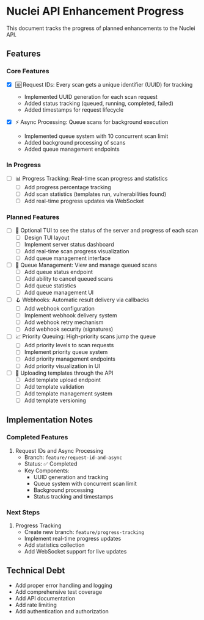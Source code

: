 # Nuclei API Enhancement Progress

This document tracks the progress of planned enhancements to the Nuclei API.

## Features

### Core Features
- [x] 🆔 Request IDs: Every scan gets a unique identifier (UUID) for tracking
  - Implemented UUID generation for each scan request
  - Added status tracking (queued, running, completed, failed)
  - Added timestamps for request lifecycle

- [x] ⚡ Async Processing: Queue scans for background execution
  - Implemented queue system with 10 concurrent scan limit
  - Added background processing of scans
  - Added queue management endpoints

### In Progress
- [ ] 📊 Progress Tracking: Real-time scan progress and statistics
  - [ ] Add progress percentage tracking
  - [ ] Add scan statistics (templates run, vulnerabilities found)
  - [ ] Add real-time progress updates via WebSocket

### Planned Features
- [ ] 🔄 Optional TUI to see the status of the server and progress of each scan
  - [ ] Design TUI layout
  - [ ] Implement server status dashboard
  - [ ] Add real-time scan progress visualization
  - [ ] Add queue management interface

- [ ] 🔄 Queue Management: View and manage queued scans
  - [ ] Add queue status endpoint
  - [ ] Add ability to cancel queued scans
  - [ ] Add queue statistics
  - [ ] Add queue management UI

- [ ] 🪝 Webhooks: Automatic result delivery via callbacks
  - [ ] Add webhook configuration
  - [ ] Implement webhook delivery system
  - [ ] Add webhook retry mechanism
  - [ ] Add webhook security (signatures)

- [ ] 📈 Priority Queuing: High-priority scans jump the queue
  - [ ] Add priority levels to scan requests
  - [ ] Implement priority queue system
  - [ ] Add priority management endpoints
  - [ ] Add priority visualization in UI

- [ ] 🔄 Uploading templates through the API
  - [ ] Add template upload endpoint
  - [ ] Add template validation
  - [ ] Add template management system
  - [ ] Add template versioning

## Implementation Notes

### Completed Features
1. Request IDs and Async Processing
   - Branch: `feature/request-id-and-async`
   - Status: ✅ Completed
   - Key Components:
     - UUID generation and tracking
     - Queue system with concurrent scan limit
     - Background processing
     - Status tracking and timestamps

### Next Steps
1. Progress Tracking
   - Create new branch: `feature/progress-tracking`
   - Implement real-time progress updates
   - Add statistics collection
   - Add WebSocket support for live updates

## Technical Debt
- Add proper error handling and logging
- Add comprehensive test coverage
- Add API documentation
- Add rate limiting
- Add authentication and authorization 